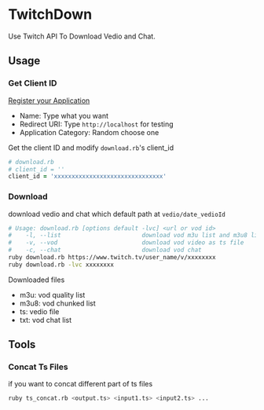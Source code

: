 # TwitchDown
Use Twitch API To Download Vedio and Chat.

## Usage
### Get Client ID
[Register your Application](https://www.twitch.tv/kraken/oauth2/clients/new)

- Name: Type what you want
- Redirect URI: Type `http://localhost` for testing
- Application Category: Random choose one

Get the client ID and modify `download.rb`'s client_id

```ruby
# download.rb
# client_id = ''
client_id = 'xxxxxxxxxxxxxxxxxxxxxxxxxxxxxxx'
```

### Download

download vedio and chat which default path at `vedio/date_vedioId`

```sh
# Usage: download.rb [options default -lvc] <url or vod id>
#    -l, --list                       download vod m3u list and m3u8 list
#    -v, --vod                        download vod video as ts file
#    -c, --chat                       download vod chat
ruby download.rb https://www.twitch.tv/user_name/v/xxxxxxxx
ruby download.rb -lvc xxxxxxxx

```

Downloaded files

- m3u: vod quality list
- m3u8: vod chunked list
- ts: vedio file
- txt: vod chat list

## Tools
### Concat Ts Files

if you want to concat different part of ts files

```sh
ruby ts_concat.rb <output.ts> <input1.ts> <input2.ts> ...
```
